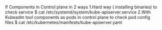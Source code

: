 If Components in Control plane in 2 ways
 1.Hard way ( installing binaries)
  to check service  $ cat /etc/systemd/system/kube-apiserver.service
 2.With Kubeadm tool components as pods in control plane
  to check pod config files $ cat /etc/kubernetes/manifests/kube-apiserver.yaml

